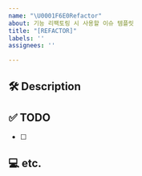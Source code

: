 ```yaml
---
name: "\U0001F6E0️Refactor"
about: 기능 리팩토링 시 사용할 이슈 템플릿
title: "[REFACTOR]"
labels: ''
assignees: ''

---
```


## 🛠️ Description 

## ✅ TODO
- [ ]

## 💻 etc.
